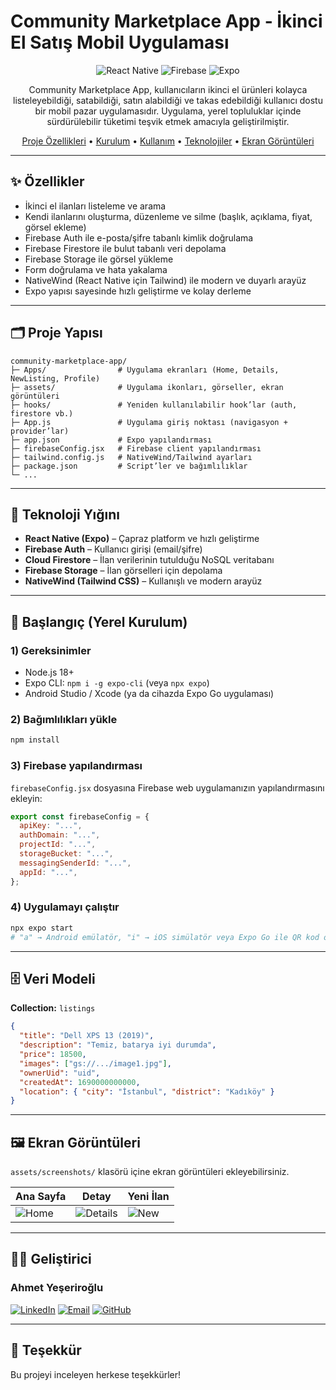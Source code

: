 # Community Marketplace App - İkinci El Satış Mobil Uygulaması

<div align="center">
  
![React Native](https://img.shields.io/badge/React_Native-20232A?style=for-the-badge&logo=react&logoColor=61DAFB)
![Firebase](https://img.shields.io/badge/Firebase-FFCA28?style=for-the-badge&logo=firebase&logoColor=white)
![Expo](https://img.shields.io/badge/Expo-000020?style=for-the-badge&logo=expo&logoColor=white)

Community Marketplace App, kullanıcıların ikinci el ürünleri kolayca listeleyebildiği, satabildiği, satın alabildiği ve takas edebildiği kullanıcı dostu bir mobil pazar uygulamasıdır. Uygulama, yerel topluluklar içinde sürdürülebilir tüketimi teşvik etmek amacıyla geliştirilmiştir.

[Proje Özellikleri](#-proje-özellikleri) • [Kurulum](#-kurulum) • [Kullanım](#-kullanım) • [Teknolojiler](#-teknolojiler) • [Ekran Görüntüleri](#-ekran-görüntüleri)

</div>

---

## ✨ Özellikler

* İkinci el ilanları listeleme ve arama
* Kendi ilanlarını oluşturma, düzenleme ve silme (başlık, açıklama, fiyat, görsel ekleme)
* Firebase Auth ile e-posta/şifre tabanlı kimlik doğrulama
* Firebase Firestore ile bulut tabanlı veri depolama
* Firebase Storage ile görsel yükleme
* Form doğrulama ve hata yakalama
* NativeWind (React Native için Tailwind) ile modern ve duyarlı arayüz
* Expo yapısı sayesinde hızlı geliştirme ve kolay derleme

---

## 🗂️ Proje Yapısı

```
community-marketplace-app/
├─ Apps/                # Uygulama ekranları (Home, Details, NewListing, Profile)
├─ assets/              # Uygulama ikonları, görseller, ekran görüntüleri
├─ hooks/               # Yeniden kullanılabilir hook’lar (auth, firestore vb.)
├─ App.js               # Uygulama giriş noktası (navigasyon + provider’lar)
├─ app.json             # Expo yapılandırması
├─ firebaseConfig.jsx   # Firebase client yapılandırması
├─ tailwind.config.js   # NativeWind/Tailwind ayarları
├─ package.json         # Script’ler ve bağımlılıklar
└─ ...
```

---

## 🧰 Teknoloji Yığını

* **React Native (Expo)** – Çapraz platform ve hızlı geliştirme
* **Firebase Auth** – Kullanıcı girişi (email/şifre)
* **Cloud Firestore** – İlan verilerinin tutulduğu NoSQL veritabanı
* **Firebase Storage** – İlan görselleri için depolama
* **NativeWind (Tailwind CSS)** – Kullanışlı ve modern arayüz

---

## 🚀 Başlangıç (Yerel Kurulum)

### 1) Gereksinimler

* Node.js 18+
* Expo CLI: `npm i -g expo-cli` (veya `npx expo`)
* Android Studio / Xcode (ya da cihazda Expo Go uygulaması)

### 2) Bağımlılıkları yükle

```bash
npm install
```

### 3) Firebase yapılandırması

`firebaseConfig.jsx` dosyasına Firebase web uygulamanızın yapılandırmasını ekleyin:

```jsx
export const firebaseConfig = {
  apiKey: "...",
  authDomain: "...",
  projectId: "...",
  storageBucket: "...",
  messagingSenderId: "...",
  appId: "...",
};
```

### 4) Uygulamayı çalıştır

```bash
npx expo start
# "a" → Android emülatör, "i" → iOS simülatör veya Expo Go ile QR kod okut
```

---

## 🗄️ Veri Modeli

**Collection:** `listings`

```json
{
  "title": "Dell XPS 13 (2019)",
  "description": "Temiz, batarya iyi durumda",
  "price": 18500,
  "images": ["gs://.../image1.jpg"],
  "ownerUid": "uid",
  "createdAt": 1690000000000,
  "location": { "city": "İstanbul", "district": "Kadıköy" }
}
```

---

## 🖼️ Ekran Görüntüleri

`assets/screenshots/` klasörü içine ekran görüntüleri ekleyebilirsiniz.

| Ana Sayfa                            | Detay                                      | Yeni İlan                                  |
| ------------------------------------ | ------------------------------------------ | ------------------------------------------ |
| ![Home](assets/screenshots/home.png) | ![Details](assets/screenshots/details.png) | ![New](assets/screenshots/new-listing.png) |

---

## 👨‍💻 Geliştirici


### **Ahmet Yeşeriroğlu**

[![LinkedIn](https://img.shields.io/badge/📎_LinkedIn-0077B5?style=for-the-badge&logo=linkedin&logoColor=white)](https://linkedin.com/in/ahmetyeserir)
[![Email](https://img.shields.io/badge/📧_Email-D14836?style=for-the-badge&logo=gmail&logoColor=white)](mailto:ahmetyeserirogluu@gmail.com)
[![GitHub](https://img.shields.io/badge/💻_GitHub-181717?style=for-the-badge&logo=github&logoColor=white)](https://github.com/AhmetYeserir)


---

## 🙏 Teşekkür

Bu projeyi inceleyen herkese teşekkürler!

